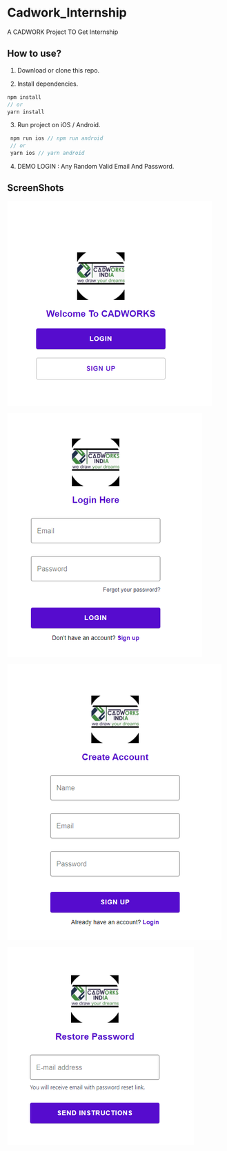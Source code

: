 # Cadwork_Internship
 A CADWORK Project TO Get Internship

## How to use?

1. Download or clone this repo.

2. Install dependencies.

```js
npm install
// or
yarn install
```

3. Run project on iOS / Android.

```js
 npm run ios // npm run android
 // or
 yarn ios // yarn android
```
4. DEMO LOGIN : Any Random Valid Email And Password.


## ScreenShots

![alt text](https://github.com/mk-knight23/Cadwork_Internship/blob/main/Screenshots/23.png?raw=true)

![alt text](https://github.com/mk-knight23/Cadwork_Internship/blob/main/Screenshots/24.png?raw=true)

![alt text](https://github.com/mk-knight23/Cadwork_Internship/blob/main/Screenshots/25.png?raw=true)

![alt text](https://github.com/mk-knight23/Cadwork_Internship/blob/main/Screenshots/26.png?raw=true)

